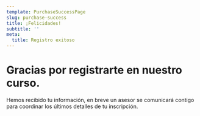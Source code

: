 ```yaml
---
template: PurchaseSuccessPage
slug: purchase-success
title: ¡Felicidades!
subtitle: ''
meta:
  title: Registro exitoso
---
```

# Gracias por registrarte en nuestro curso.

Hemos recibido tu información, en breve un asesor se comunicará contigo para coordinar los últimos detalles de tu inscripción.
